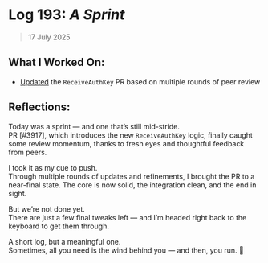 # Log 193: _A Sprint_

> 17 July 2025

## What I Worked On:

- [Updated](https://github.com/lightningdevkit/rust-lightning/pull/3917#issuecomment-3084698053)
  the `ReceiveAuthKey` PR based on multiple rounds of peer review

## Reflections:

Today was a sprint — and one that’s still mid-stride.  
PR [#3917], which introduces the new `ReceiveAuthKey` logic, finally caught some
review momentum, thanks to fresh eyes and thoughtful feedback from peers.

I took it as my cue to push.  
Through multiple rounds of updates and refinements, I brought the PR to a
near-final state. The core is now solid, the integration clean, and the end in
sight.

But we’re not done yet.  
There are just a few final tweaks left — and I’m headed right back to the
keyboard to get them through.

A short log, but a meaningful one.  
Sometimes, all you need is the wind behind you — and then, you run. 🏃
